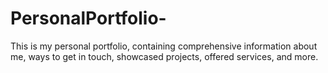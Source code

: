 # PersonalPortfolio-

This is my personal portfolio, containing comprehensive information about me, ways to get in touch, showcased projects, offered services, and more.
